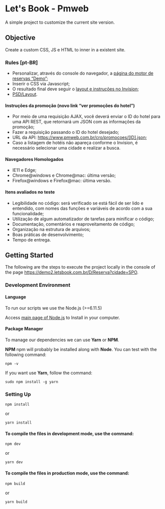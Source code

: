# Let's Book - Pmweb

A simple project to customize the current site version.

## Objective

Create a custom CSS, JS e HTML to inner in a existent site.

### Rules [pt-BR]

* Personalizar, através do console do navegador, a [página do motor de reservas “Demo”](https://demo2.letsbook.com.br/D/Reserva?cidade=SPO);
* Inserir o CSS via Javascript;
* O resultado final deve seguir o [layout e instruções no Invision](https://invis.io/X5BHNPZ78);
* [PSD/Layout](https://drive.google.com/drive/folders/0B38p73G5KzgKeTUwMGxvcDhySWc?usp=sharing).

#### Instruções da promoção (novo link “ver promoções do hotel”)

* Por meio de uma requisição AJAX, você deverá enviar o ID do hotel para uma API REST, que retornará um JSON com as informações da promoção;
* Fazer a requisição passando o ID do hotel desejado;
* URL da API: https://www.pmweb.com.br/cro/promocoes/[ID].json;
* Caso a listagem de hotéis não apareça conforme o Invision, é necessário selecionar uma cidade e realizar a busca.

#### Navegadores Homologados

* IE11 e Edge;
* Chrome@windows e Chrome@mac: última versão;
* Firefox@windows e Firefox@mac: última versão.

#### Itens avaliados no teste

* Legibilidade no código: será verificado se está fácil de ser lido e entendido, com nomes das funções e variáveis de acordo com a sua funcionalidade;
* Utilização de algum automatizador de tarefas para minificar o código;
* Documentação, comentários e reaproveitamento de código;
* Organização na estrutura de arquivos;
* Boas práticas de desenvolvimento;
* Tempo de entrega.

## Getting Started

The following are the steps to execute the project locally in the console of the page https://demo2.letsbook.com.br/D/Reserva?cidade=SPO.

### Development Environment

#### Language

To run our scripts we use the Node.js (>=6.11.5)

Access [main page of Node.js](https://nodejs.org/en/download/) to Install in your computer.

#### Package Manager

To manage our dependencies we can use **Yarn** or **NPM**.

**NPM** npm will probably be installed along with **Node**. You can test with the following command:
```
npm -v
```

If you want use **Yarn**, follow the command:
```
sudo npm install -g yarn
```

### Setting Up

```
npm install
```
or
```
yarn install
```

#### To compile the files in development mode, use the command:
```
npm dev
```
or
```
yarn dev
```

#### To compile the files in production mode, use the command:
```
npm build
```
or
```
yarn build
